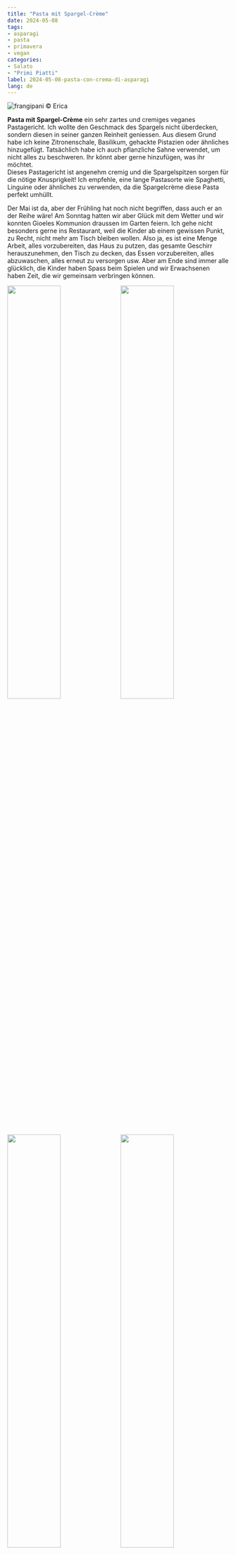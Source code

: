 ```yaml
---
title: "Pasta mit Spargel-Crème"
date: 2024-05-08
tags: 
- asparagi
- pasta
- primavera
- vegan
categories:
- Salato
- "Primi Piatti"
label: 2024-05-08-pasta-con-crema-di-asparagi
lang: de
---
```

![](../2024-05-08-pasta-con-crema-di-asparagi/header.jpeg "frangipani © Erica")

**Pasta mit Spargel-Crème** ein sehr zartes und cremiges veganes Pastagericht. Ich wollte den Geschmack des Spargels nicht überdecken, sondern diesen in seiner ganzen Reinheit geniessen. Aus diesem Grund habe ich keine Zitronenschale, Basilikum, gehackte Pistazien oder ähnliches hinzugefügt. Tatsächlich habe ich auch pflanzliche Sahne verwendet, um nicht alles zu beschweren. Ihr könnt aber gerne hinzufügen, was ihr möchtet.
<br />
Dieses Pastagericht ist angenehm cremig und die Spargelspitzen sorgen für die nötige Knusprigkeit! Ich empfehle, eine lange Pastasorte wie Spaghetti, Linguine oder ähnliches zu verwenden, da die Spargelcrème diese Pasta perfekt umhüllt.

Der Mai ist da, aber der Frühling hat noch nicht begriffen, dass auch er an der Reihe wäre! Am Sonntag hatten wir aber Glück mit dem Wetter und wir konnten Gioeles Kommunion draussen im Garten feiern. Ich gehe nicht besonders gerne ins Restaurant, weil die Kinder ab einem gewissen Punkt, zu Recht, nicht mehr am Tisch bleiben wollen. Also ja, es ist eine Menge Arbeit, alles vorzubereiten, das Haus zu putzen, das gesamte Geschirr herauszunehmen, den Tisch zu decken, das Essen vorzubereiten, alles abzuwaschen, alles erneut zu versorgen usw. Aber am Ende sind immer alle glücklich, die Kinder haben Spass beim Spielen und wir Erwachsenen haben Zeit, die wir gemeinsam verbringen können.
<p>
  <div style="width: 100%; margin-bottom: 0">
    <img style="float: left; width: 49%; margin-right: 1%" src="../2024-05-08-pasta-con-crema-di-asparagi/comunione1.jpeg" alt="" title="frangipani © Erica" />
    <img style="float: left; width: 49%; margin-left: 1%" src="../2024-05-08-pasta-con-crema-di-asparagi/comunione2.jpeg" alt="" title="frangipani © Erica" />
    <div style="clear: both;"></div>
  </div>
</p>

<p>
  <div style="width: 100%; margin-bottom: 0">
    <img style="float: left; width: 49%; margin-right: 1%" src="../2024-05-08-pasta-con-crema-di-asparagi/comunione3.jpeg" alt="" title="frangipani © Erica" />
    <img style="float: left; width: 49%; margin-left: 1%" src="../2024-05-08-pasta-con-crema-di-asparagi/comunione4.jpeg" alt="" title="frangipani © Erica" />
    <div style="clear: both;"></div>
  </div>
</p>

<p>
  <div style="width: 100%; margin-bottom: 0">
    <img style="float: left; width: 49%; margin-right: 1%" src="../2024-05-08-pasta-con-crema-di-asparagi/comunione5.jpeg" alt="" title="frangipani © Erica" />
    <img style="float: left; width: 49%; margin-left: 1%" src="../2024-05-08-pasta-con-crema-di-asparagi/comunione6.jpeg" alt="" title="frangipani © Erica" />
    <div style="clear: both;"></div>
  </div>
</p>

<p>
  <div style="width: 100%; margin-bottom: 0">
    <img style="float: left; width: 49%; margin-right: 1%" src="../2024-05-08-pasta-con-crema-di-asparagi/comunione7.jpeg" alt="" title="frangipani © Erica" />
    <img style="float: left; width: 49%; margin-left: 1%" src="../2024-05-08-pasta-con-crema-di-asparagi/comunione8.jpeg" alt="" title="frangipani © Erica" />
    <div style="clear: both;"></div>
  </div>
</p>

Ich liess Gioele die Farben und die Gastgeschenke für seine Kommunion auswählen. Er wählte Türkis, Grün und Weiss und als Gastgeschenk wollte er unbedingt stachelige Kakteen. Ich habe Wiesensträusse in den von ihm gewählten Farben anfertigen lassen und die gleichen Blumen habe ich auch zum Dekorieren der Cream Tart verwendet. Gioele wollte auch einen kleinen Blumenanstecker für seinen Anzug, denn auch Gaia hatte frische Blumen auf dem Kopf... Ich musste ihn fast zwingen, seine Jacke auszuziehen, weil er so stolz auf diesen Blumenanstecker war!
<br />
Für die Gastgeschenke kauften wir Kakteen, die ich dann in Terrakottatöpfe umtopfte. Ja, ich habe immer noch einen Dorn im Daumen, den ich nicht herausbekomme, und ich hatte Handschuhe an!

<div id="wrapper" style="text-align: center">
  <div id="yourdiv" style="display: inline-block;">
    <div class="ingredients" itemscope itemtype="http://schema.org/Recipe">
      <span itemprop="name" style="display:none;">Pasta mit Spargel-Crème</span>
      <span itemprop="recipeCategory" style="display:none;">Herzhaftes</span>
      <img itemprop="image" style="display:none;" class="ignore-gallery-item" src="../2024-05-08-pasta-con-crema-di-asparagi/header.jpeg"/>
      <span itemprop="author" style="display:none;">Erica Raiano</span>
      <span itemprop="description" style="display:none;">Pasta mit Spargel-Crème, ein sehr zartes und cremiges veganes Pastagericht.</span>
      <div class="ingredients-title">Zutaten</div>
      <table>
        <tbody>
          <tr itemprop="recipeIngredient">
            <td>320gr</td>
            <td>Pasta (lang)</td>
          </tr>
          <tr itemprop="recipeIngredient">
            <td>1</td>
            <td>Zwiebel</td>
          </tr> 
          <tr itemprop="recipeIngredient">
            <td>500gr</td>
            <td>grüne Spargeln</td>
          </tr>  
          <tr itemprop="recipeIngredient">
            <td>250ml</td>
            <td>ungesüsste pflanzliche Sahne</td>
          </tr>
          <tr itemprop="recipeIngredient">
            <td>etwas</td>
            <td>Olivenöl</td>
          </tr>
          <tr itemprop="recipeIngredient">
            <td>etwas</td>
            <td>Salz</td>
          </tr>
        </tbody>
      </table>
      <br></br>
      <i class="pull-right" style="font-size: 80%;" itemprop="recipeYield">für 4 Personen</i>
    </div>
  </div>
</div>


<h3>
  <font color="grey">
    <i class="fa-solid fa-gears"></i>
  </font> Zubereitung
</h3>

Den harten, holzigen Teil des Spargels entfernen und die Spitzen waschen. In kleine Stücke schneiden und die Spitzen beiseite stellen. Eine Zwiebel fein hacken und in einer Pfanne mit etwas Öl und einer Prise Salz anbraten. Den Spargel (ohne Spitzen) dazugeben und alles anbraten. Wenn sie schön geröstet sind, die pflanzliche Sahne und einen Tropfen Wasser hinzufügen und 5min köcheln lassen. Die gesamte Sahne mit 3/4 des Spargels nehmen und alles pürieren, bis eine schöne cremige Masse entsteht. Die Spargelcrème zurück in die Pfanne giessen und die Spitzen hinzufügen. Warm halten.
![](../2024-05-08-pasta-con-crema-di-asparagi/asparagi.jpeg "frangipani © Erica")

Reichlich Wasser zum Kochen bringen, die Pasta dazugeben und salzen. Sobald die Pasta gar ist, diese abtropfen lassen und dabei etwas Kochwasser auffangen. Die Pasta zur Spargelcrème in die Pfanne geben und alles vermischen. Bei Bedarf einen Tropfen Pastakochwasser hinzufügen und servieren.
<p>
  <div style="width: 100%; margin-bottom: 0">
    <img style="float: left; width: 49%; margin-right: 1%" src="../2024-05-08-pasta-con-crema-di-asparagi/risultato1.jpeg" alt="" title="frangipani © Erica" />
    <img style="float: left; width: 49%; margin-left: 1%" src="../2024-05-08-pasta-con-crema-di-asparagi/risultato2.jpeg" alt="" title="frangipani © Erica" />
    <div style="clear: both;"></div>
  </div>
</p>

<p>
  <div style="width: 100%; margin-bottom: 0">
    <img style="float: left; width: 49%; margin-right: 1%" src="../2024-05-08-pasta-con-crema-di-asparagi/risultato3.jpeg" alt="" title="frangipani © Erica" />
    <img style="float: left; width: 49%; margin-left: 1%" src="../2024-05-08-pasta-con-crema-di-asparagi/risultato4.jpeg" alt="" title="frangipani © Erica" />
    <div style="clear: both;"></div>
  </div>
</p>

<p>
  <div style="width: 100%; margin-bottom: 0">
    <img style="float: left; width: 49%; margin-right: 1%" src="../2024-05-08-pasta-con-crema-di-asparagi/risultato5.jpeg" alt="" title="frangipani © Erica" />
    <img style="float: left; width: 49%; margin-left: 1%" src="../2024-05-08-pasta-con-crema-di-asparagi/risultato6.jpeg" alt="" title="frangipani © Erica" />
    <div style="clear: both;"></div>
  </div>
</p>

<p>
  <div style="width: 100%; margin-bottom: 0">
    <img style="float: left; width: 49%; margin-right: 1%" src="../2024-05-08-pasta-con-crema-di-asparagi/risultato7.jpeg" alt="" title="frangipani © Erica" />
    <img style="float: left; width: 49%; margin-left: 1%" src="../2024-05-08-pasta-con-crema-di-asparagi/risultato8.jpeg" alt="" title="frangipani © Erica" />
    <div style="clear: both;"></div>
  </div>
</p>

<h4>Buon appetito
  <font color="red">
    <i class="fa-regular fa-face-smile"></i>
  </font>
</h4>